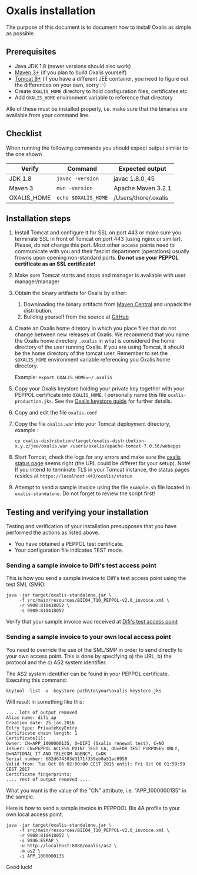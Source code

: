# Oxalis installation

The purpose of this document is to document how to install Oxalis as simple as possible.

## Prerequisites

* Java JDK 1.8 (newer versions should also work)
* [Maven 3+](http://maven.apache.org/download.cgi) (if you plan to build Oxalis yourself)
* [Tomcat 9+](https://tomcat.apache.org/download-90.cgi) (if you have a different JEE container, you need to figure out the differences on your own, sorry :-)
* Create `OXALIS_HOME` directory to hold configuration files, certificates etc
* Add `OXALIS_HOME` environment variable to reference that directory

Alle of these must be installed properly, i.e. make sure that the binaries are available from your command line.


## Checklist
When running the following commands you should expect output similar to the one shown

| Verify | Command | Expected output |
| ------ | ------- | --------------- |
| JDK 1.8 | `javac -version` | javac 1.8.0_45 |
| Maven 3 | `mvn -version` | Apache Maven 3.2.1 |
| OXALIS_HOME | `echo $OXALIS_HOME` | /Users/thore/.oxalis |


## Installation steps

1. Install Tomcat and configure it for SSL on port 443 or make sure you terminate SSL in front of Tomcat on port 443 (using nginx or similar). Please, do not change this port. Most other access points need to communicate with you and their fascist department (operations) usually frowns upon opening non-standard ports. **Do not use your PEPPOL certificate as an SSL certificate!**

2. Make sure Tomcat starts and stops and manager is available with user manager/manager

3. Obtain the binary artifacts for Oxalis by either:
   1. Downloading the binary artifacts from [Maven Central](https://search.maven.org/#search%7Cga%7C1%7Coxalis) and unpack the distribution.
   1. Building yourself from the source at [GitHub](https://github.com/difi/oxalis/)

4. Create an Oxalis home diretory in which you place files that do not change between new releases of Oxalis.
   We recommend that you name the Oxalis home directory `.oxalis` in what is considered the home directory of the user running Oxalis. If you
   are using Tomcat, it should be the home directory of the tomcat user.
   Remember to set the `$OXALIS_HOME` environment variable referencing you Oxalis home directory. 
   
    Example:
       ```
       export OXALIS_HOME=~/.oxalis
       ```

5. Copy your Oxalis keystore holding your private key together with your PEPPOL certificate into `OXALIS_HOME`. I personally name this file `oxalis-production.jks`.  See the [Oxalis keystore guide](/doc/keystore.md) for further details.

6. Copy and edit the file `oxalis.conf`

9. Copy the file `oxalis.war` into your Tomcat deployment directory, example :

   ```
   cp oxalis-distribution/target/oxalis-distribution-x.y.z/jee/oxalis.war /users/oxalis/apache-tomcat-7.0.56/webapps
   ```

10. Start Tomcat, check the logs for any errors and make sure the [oxalis status page](http://localhost/oxalis/status) seems right (the URL could be differet for your setup).
   Note! If you intend to terminate TLS in your Tomcat instance, the status pages resides at `https://localhost:443/oxalis/status`

11. Attempt to send a sample invoice using the file `example.sh` file located in `oxalis-standalone`.
   Do not forget to review the script first!
   
## Testing and verifying your installation  

Testing and verification of your installation presupposes that you have performed the actions
as listed above. 
  
 * You have obtained a PEPPOL test certificate.
 * Your configuration file indicates TEST mode.
  
   
### Sending a sample invoice to Difi's test access point

This is how you send a sample invoice to Difi's test access point using the test SML (SMK):
```
java -jar target/oxalis-standalone.jar \
     -f src/main/resources/BII04_T10_PEPPOL-v2.0_invoice.xml \
     -r 9908:810418052 \
     -s 9909:810418052
```

Verify that your sample invoice was received at
[Difi's test access point](https://test-aksesspunkt.difi.no/inbound/9908_810418052/)


### Sending a sample invoice to your own local access point

You need to override the use of the SML/SMP in order to send directly to your own access point.
This is done by specifying a) the URL, b) the protocol and the c) AS2 system identifier.

The AS2 system identifier can be found in your PEPPOL certificate. Executing this command:
```
keytool -list -v -keystore path\to\your\oxalis-keystore.jks
```

Will result in something like this:
```
.... lots of output removed
Alias name: difi_ap
Creation date: 25.jan.2016
Entry type: PrivateKeyEntry
Certificate chain length: 1
Certificate[1]:
Owner: CN=APP_1000000135, O=DIFI (Oxalis renewal test), C=NO
Issuer: CN=PEPPOL ACCESS POINT TEST CA, OU=FOR TEST PURPOSES ONLY, O=NATIONAL IT AND TELECOM AGENCY, C=DK
Serial number: 682d674303d3171f339eb0a51ac0958
Valid from: Tue Oct 06 02:00:00 CEST 2015 until: Fri Oct 06 01:59:59 CEST 2017
Certificate fingerprints:
.... rest of output removed ....
```
       
What you want is the value of the "CN" attribute, i.e. "APP_1000000135" in the sample.
       
Here is how to send a sample invoice in PEPPOOL Bis 4A profile to your own local access point:
  
````
java -jar target/oxalis-standalone.jar \
     -f src/main/resources/BII04_T10_PEPPOL-v2.0_invoice.xml \
     -r 9908:810418052 \
     -s 9946:ESPAP \
     -u http://localhost:8080/oxalis/as2 \
     -m as2 \
     -i APP_1000000135
````


   
   
Good luck!
